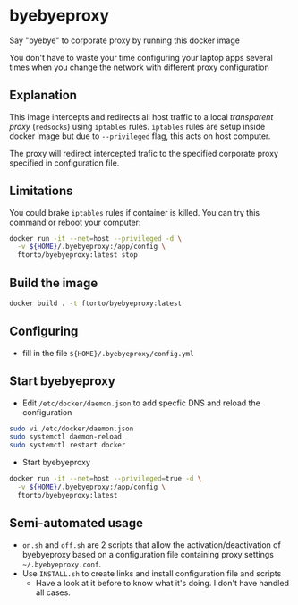 # byebyeproxy

Say "byebye" to corporate proxy by running this docker image

You don't have to waste your time configuring your laptop apps several times when you change the network with different proxy configuration

## Explanation

This image intercepts and redirects all host traffic to a local _transparent proxy_ (`redsocks`) using `iptables` rules.
`iptables` rules are setup inside docker image but due to `--privileged` flag, this acts on host computer.

The proxy will redirect intercepted trafic to the specified corporate proxy specified in configuration file.

## Limitations

You could brake `iptables` rules if container is killed.
You can try this command or reboot your computer:

```bash
docker run -it --net=host --privileged -d \
  -v ${HOME}/.byebyeproxy:/app/config \
  ftorto/byebyeproxy:latest stop
```

## Build the image

```bash
docker build . -t ftorto/byebyeproxy:latest
```

## Configuring

- fill in the file `${HOME}/.byebyeproxy/config.yml`

## Start byebyeproxy

- Edit `/etc/docker/daemon.json` to add specfic DNS and reload the configuration

```bash
sudo vi /etc/docker/daemon.json
sudo systemctl daemon-reload
sudo systemctl restart docker
```

- Start byebyeproxy

```bash
docker run -it --net=host --privileged=true -d \
  -v ${HOME}/.byebyeproxy:/app/config \
  ftorto/byebyeproxy:latest
```

## Semi-automated usage

- `on.sh` and `off.sh` are 2 scripts that allow the activation/deactivation of byebyeproxy based on a configuration file containing proxy settings `~/.byebyeproxy.conf`.
- Use `INSTALL.sh` to create links and install configuration file and scripts
  - Have a look at it before to know what it's doing. I don't have handled all cases.
